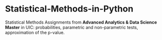 # Statistical-Methods-in-Python
Statistical Methods Assignments from **Advanced Analytics & Data Science Master** in UIC: probabilities, parametric and non-parametric tests, approximation of the p-value.



